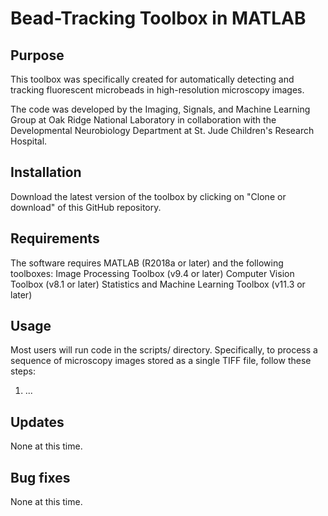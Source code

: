 # Bead-Tracking Toolbox in MATLAB

## Purpose

This toolbox was specifically created for automatically detecting and tracking fluorescent microbeads in high-resolution microscopy images.

The code was developed by the Imaging, Signals, and Machine Learning Group at Oak Ridge National Laboratory in collaboration with the Developmental Neurobiology Department at St. Jude Children's Research Hospital.

## Installation

Download the latest version of the toolbox by clicking on "Clone or download" of this GitHub repository.

## Requirements

The software requires MATLAB (R2018a or later) and the following toolboxes:
Image Processing Toolbox (v9.4 or later)
Computer Vision Toolbox (v8.1 or later)
Statistics and Machine Learning Toolbox (v11.3 or later)

## Usage

Most users will run code in the scripts/ directory. Specifically, to process a sequence of microscopy images stored as a single TIFF file, follow these steps:

1. ...

## Updates

None at this time.

## Bug fixes

None at this time.


